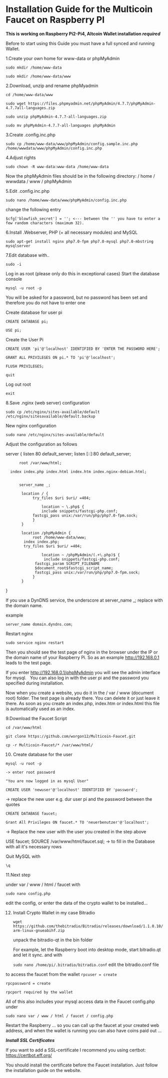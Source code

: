 
# Installation Guide for the Multicoin Faucet on Raspberry PI
**This is working on Raspberry Pi2-Pi4, Altcoin Wallet installation _required_**

Before to start using this Guide you must have a full synced and running Wallet.

1.Create your own home for www-data or phpMyAdmin

  `sudo mkdir /home/www-data`
  
  `sudo mkdir /home/www-data/www`



2.Download, unzip and rename phpMyadmin

  `cd /home/www-data/www`
  
  `sudo wget https://files.phpmyadmin.net/phpMyAdmin/4.7.7/phpMyAdmin-4.7.7all-languages.zip`
  
  `sudo unzip phpMyAdmin-4.7.7-all-languages.zip`
  
  `sudo mv phpMyAdmin-4.7.7-all-languages phpMyAdmin` 
  



3.Create .config.inc.php

  `sudo cp /home/www-data/www/phpMyAdmin/config.sample.inc.php /home/wwwdata/www/phpMyAdmin/config.inc.php`



4.Adjust rights

 `sudo chown -R www-data:www-data /home/www-data`
 
  Now the phpMyAdmin files should be in the following directory: / home / wwwdata / www / phpMyAdmin



5.Edit .config.inc.php

  `sudo nano /home/www-data/www/phpMyAdmin/config.inc.php`
  
  change the following entry
  
  `$cfg['blowfish_secret'] = ''; <--- between the '' you have to enter a few random characters (maximum 32).`
  


6.Install .Webserver, PHP (+ all necessary modules) and MySQL

  `sudo apt-get install nginx php7.0-fpm php7.0-mysql php7.0-mbstring mysqlserver`
  


7.Edit database with..

  `sudo -i `
  
  Log in as root (please only do this in exceptional cases) Start the database console
  
  `mysql -u root -p`
  
  You will be asked for a password, but no password has been set and therefore you do not have to enter one
  
  Create database for user pi
  
  `CREATE DATABASE pi;`
  
  `USE pi;`
  
  Create the User Pi
  
  `CREATE USER 'pi'@'localhost' IDENTIFIED BY 'ENTER THE PASSWORD HERE';`
  
  `GRANT ALL PRIVILEGES ON pi.* TO 'pi'@'localhost';`
  
  `FLUSH PRIVILEGES;`
  
  `quit`
  
  Log out root
  
  `exit`
  


8.Save .nginx (web server) configuration

  `sudo cp /etc/nginx/sites-available/default /etc/nginx/sitesavailable/default.backup`
  
  New nginx configuration
  
  `sudo nano /etc/nginx/sites-available/default`
  
  Adjust the configuration as follows
  
  server { 
          listen 80 default_server;
	  listen [::]:80 default_server; 
 
          root /var/www/html;
          
	  index index.php index.html index.htm index.nginx-debian.html;
          
 
          server_name _;
 
           location / {
	            try_files $uri $uri/ =404; 
 
                    location ~ \.php$ {
		            include snippets/fastcgi-php.conf;
			    fastcgi_pass unix:/var/run/php/php7.0-fpm.sock;
	            }  
           } 
 
           location /phpMyAdmin {
	            root /home/www-data/www;
		    index index.php;
		    try_files $uri $uri/ =404;
 
                    location ~ /phpMyAdmin/(.+\.php)$ {
		             include snippets/fastcgi-php.conf;
			     fastcgi_param SCRIPT_FILENAME
			     $document_root$fastcgi_script_name;
			     fastcgi_pass unix:/var/run/php/php7.0-fpm.sock;
	            }
           }
  }
  
  
  If you use a DynDNS service, the underscore at server_name _; replace with the domain name.
  
  example
  
  `server_name domain.dyndns.com;`
  
  Restart nginx
  
  `sudo service nginx restart`
  
  Then you should see the test page of nginx in the browser under the IP or the domain name of your Raspberry Pi.
  So as an example http://192.168.0.1 leads to the test page.
  
  If you enter http://192.168.0.1/phpMyAdmin you will see the admin interface for mysql.
 
  You can also log in with the user pi and the password you specified during installation.
  
  Now when you create a website, you do it in the / var / www (document root) folder. The test page is already there. 
  You can delete it
  or just leave it there. As soon as you create an index.php, index.htm or index.html this file is automatically used as an index.
  



9.Download the Faucet Script 

  `cd /var/www/html`
  
  `git clone https://github.com/worgon12/Multicoin-Faucet.git`
  
  `cp -r Multicoin-Faucet/* /var/www/html/`
  
  
  


10. Create database for the user

   `mysql -u root -p`
   
   `-> enter root password`
   
   `"You are now logged in as mysql User"`
   
   `CREATE USER 'newuser'@'localhost' IDENTIFIED BY 'password';`
   
   -> replace the new user e.g. dur user pi and the password between the quotes
   
   `CREATE DATABASE faucet;`
   
   `Grant All Privileges ON faucet.* TO 'neuerbenutzer'@'localhost';`
   
   -> Replace the new user with the user you created in the step above
   
   USE faucet; SOURCE /var/www/html/faucet.sql; -> to fill in the Database with all it's necessary rows
   
   Quit MySQL with
   
   `\q `
  
  


11.Next step

   under var / www / html / faucet with
   
   `sudo nano config.php`
   
   edit the config, or enter the data of the crypto wallet to be installed...
  
 



12. Install Crypto Wallet in my case Bitradio
    
    `wget https://github.com/thebitradio/Bitradio/releases/download/1.1.0.10/arm-linux-gnueabihf.zip`
    
    unpack the bitradio-qt in the bin folder
    
    For example, let the Raspberry boot into desktop mode, start bitradio.qt and let it sync. and with
    
    `sudo nano /home/pi/.bitradio/bitradio.conf`
    edit the bitradio.conf file
    

   to access the faucet from the wallet
   `rpcuser = create`
   
   `rpcpassword = create`
   
   `rpcport required by the wallet`
  
   All of this also includes your mysql access data in the Faucet config.php under
   
   `sudo nano var / www / html / faucet / config.php`
   
   Restart the Raspberry ... so you can call up the faucet at your created web address, and when the wallet is running you can also have    coins paid out ...
   
   




**_Install SSL Certificates_**

If you want to add a SSL-certificate I recommend you using certbot: https://certbot.eff.org/

You should install the certificate before the Faucet installation. Just follow the installation guide on the website.






	
